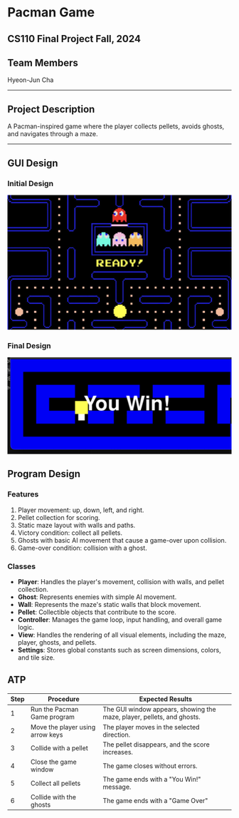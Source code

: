 # Pacman Game
## CS110 Final Project Fall, 2024


## Team Members

Hyeon-Jun Cha

***

## Project Description

A Pacman-inspired game where the player collects pellets, avoids ghosts, and navigates through a maze.

***

## GUI Design

### Initial Design

![initial gui](assets/gui.jpg)

### Final Design

![final gui](assets/finalgui.jpg)

## Program Design

### Features

1. Player movement: up, down, left, and right.
2. Pellet collection for scoring.
3. Static maze layout with walls and paths.
4. Victory condition: collect all pellets.
5. Ghosts with basic AI movement that cause a game-over upon collision.
6. Game-over condition: collision with a ghost.

### Classes

- **Player**: Handles the player's movement, collision with walls, and pellet collection.
- **Ghost**: Represents enemies with simple AI movement.
- **Wall**: Represents the maze's static walls that block movement.
- **Pellet**: Collectible objects that contribute to the score.
- **Controller**: Manages the game loop, input handling, and overall game logic.
- **View**: Handles the rendering of all visual elements, including the maze, player, ghosts, and pellets.
- **Settings**: Stores global constants such as screen dimensions, colors, and tile size.

## ATP

| Step | Procedure                          | Expected Results                                     |
|------|------------------------------------|-----------------------------------------------------|
| 1    | Run the Pacman Game program        | The GUI window appears, showing the maze, player, pellets, and ghosts. |
| 2    | Move the player using arrow keys   | The player moves in the selected direction.         |
| 3    | Collide with a pellet              | The pellet disappears, and the score increases.     |
| 4    | Close the game window               | The game closes without errors.           |
| 5    | Collect all pellets                | The game ends with a "You Win!" message.            |
| 6    | Collide with the ghosts             | The game ends with a "Game Over"                    |
